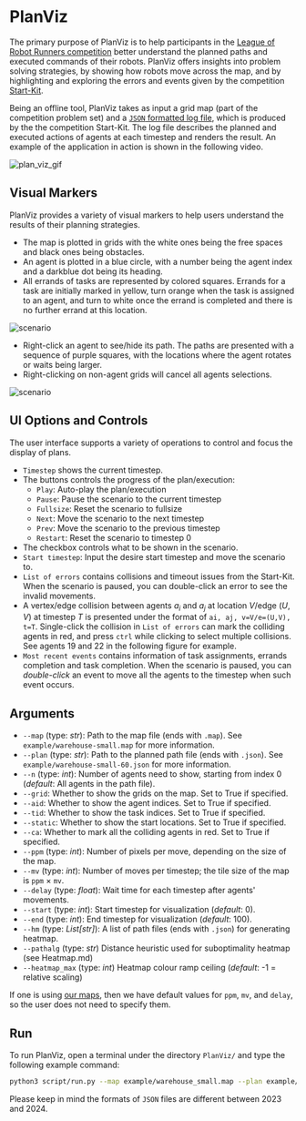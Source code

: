 # PlanViz
The primary purpose of PlanViz is to help participants in the [League of Robot Runners competition](https://leagueofrobotrunners.org) better understand the planned paths and executed commands of their robots. PlanViz offers insights into problem solving strategies, by showing how robots move across the map, and by highlighting and exploring the errors and events given by the competition [Start-Kit](https://github.com/MAPF-Competition/Start-Kit). 

Being an offline tool, PlanViz takes as input a grid map (part of the competition problem set) and a [`JSON` formatted log file](https://github.com/MAPF-Competition/Start-Kit/blob/main/Input_Output_Format.md), which is produced by the the competition Start-Kit. The log file describes the planned and executed actions of agents at each timestep and renders the result. An example of the application in action is shown in the following video.

![plan_viz_gif](images/plan_viz.gif)

## Visual Markers

PlanViz provides a variety of visual markers to help users understand the results of their planning strategies.

- The map is plotted in grids with the white ones being the free spaces and black ones being obstacles.
- An agent is plotted in a blue circle, with a number being the agent index and a darkblue dot being its heading.
- All errands of tasks are represented by colored squares. Errands for a task are initially marked in yellow, turn orange when the task is assigned to an agent, and turn to white once the errand is completed and there is no further errand at this location.

![scenario](images/scenario_2.png)

- Right-click an agent to see/hide its path. The paths are presented with a sequence of purple squares, with the locations where the agent rotates or waits being larger.
- Right-clicking on non-agent grids will cancel all agents selections.



![scenario](images/scenario_1.png)

## UI Options and Controls

The user interface supports a variety of operations to control and focus the display of plans.

- `Timestep` shows the current timestep.
- The buttons controls the progress of the plan/execution:
  - `Play`: Auto-play the plan/execution
  - `Pause`: Pause the scenario to the current timestep
  - `Fullsize`: Reset the scenario to fullsize
  - `Next`: Move the scenario to the next timestep
  - `Prev`: Move the scenario to the previous timestep
  - `Restart`: Reset the scenario to timestep 0
- The checkbox controls what to be shown in the scenario.
- `Start timestep`: Input the desire start timestep and move the scenario to.
- `List of errors` contains collisions and timeout issues from the Start-Kit. When the scenario is paused, you can double-click an error to see the invalid movements.
- A vertex/edge collision between agents $a_i$ and $a_j$ at location $V$/edge $(U,V)$ at timestep $T$ is presented under the format of `ai, aj, v=V/e=(U,V), t=T`. Single-click the collision in `List of errors` can mark the colliding agents in red, and press `ctrl` while clicking to select multiple collisions. See agents 19 and 22 in the following figure for example.
- `Most recent events` contains information of task assignments, errands completion and task completion. When the scenario is paused, you can *double-click* an event to move all the agents to the timestep when such event occurs.

## Arguments

- `--map` (type: *str*): Path to the map file (ends with `.map`). See `example/warehouse-small.map` for more information.
- `--plan` (type: *str*): Path to the planned path file (ends with `.json`). See `example/warehouse-small-60.json` for more information.
- `--n` (type: *int*): Number of agents need to show, starting from index 0 (*default*: All agents in the path file).
- `--grid`: Whether to show the grids on the map. Set to True if specified.
- `--aid`: Whether to show the agent indices. Set to True if specified.
- `--tid`: Whether to show the task indices. Set to True if specified.
- `--static`: Whether to show the start locations. Set to True if specified.
- `--ca`: Whether to mark all the colliding agents in red. Set to True if specified.
- `--ppm` (type: *int*):  Number of pixels per move, depending on the size of the map.
- `--mv` (type: *int*):  Number of moves per timestep; the tile size of the map is `ppm` $\times$ `mv`.
- `--delay` (type: *float*):  Wait time for each timestep after agents' movements.
- `--start` (type: *int*): Start timestep for visualization (*default*: 0).
- `--end` (type: *int*): End timestep for visualization (*default*: 100).
- `--hm` (type: *List[str]*): A list of path files (ends with `.json`) for generating heatmap.
- `--pathalg` (type: *str*) Distance heuristic used for suboptimality heatmap (see Heatmap.md)
- `--heatmap_max` (type: *int*) Heatmap colour ramp ceiling (*default*: -1 = relative scaling)

If one is using [our maps](https://github.com/MAPF-Competition/benchmark_problems),
then we have default values for `ppm`, `mv`, and `delay`, so the user does not need to specify them.

## Run

To run PlanViz, open a terminal under the directory `PlanViz/` and type the following example command:

```bash
python3 script/run.py --map example/warehouse_small.map --plan example/warehouse_small_2024.json --grid --aid --tid
```

Please keep in mind the formats of `JSON` files are different between 2023 and 2024.
